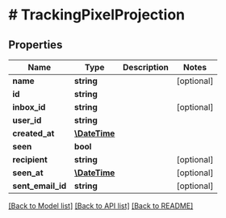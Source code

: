 # # TrackingPixelProjection

## Properties

Name | Type | Description | Notes
------------ | ------------- | ------------- | -------------
**name** | **string** |  | [optional] 
**id** | **string** |  | 
**inbox_id** | **string** |  | [optional] 
**user_id** | **string** |  | 
**created_at** | [**\DateTime**](\DateTime) |  | 
**seen** | **bool** |  | 
**recipient** | **string** |  | [optional] 
**seen_at** | [**\DateTime**](\DateTime) |  | [optional] 
**sent_email_id** | **string** |  | [optional] 

[[Back to Model list]](../../README#documentation-for-models) [[Back to API list]](../../README#documentation-for-api-endpoints) [[Back to README]](../../README)


